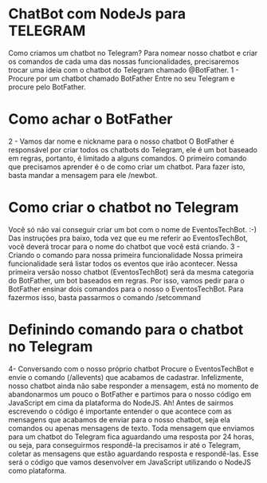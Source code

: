 # ChatBot com NodeJs para TELEGRAM
 
Como criamos um chatbot no Telegram?
Para nomear nosso chatbot e criar os comandos de cada uma das nossas funcionalidades, precisaremos trocar uma ideia com o chatbot do Telegram chamado @BotFather.
1 - Procure por um chatbot chamado BotFather
Entre no seu Telegram e procure pelo BotFather.

# Como achar o BotFather
2 - Vamos dar nome e nickname para o nosso chatbot
O BotFather é responsável por criar todos os chatbots do Telegram, ele é um bot baseado em regras, portanto, é limitado a alguns comandos. O primeiro comando que precisamos aprender é o de como criar um chatbot. Para fazer isto, basta mandar a mensagem para ele /newbot.

# Como criar o chatbot no Telegram
Você só não vai conseguir criar um bot com o nome de EventosTechBot. :-)
Das instruções pra baixo, toda vez que eu me referir ao EventosTechBot, você deverá trocar para o nome do chatbot que você está criando.
3 - Criando o comando para nossa primeira funcionalidade
Nossa primeira funcionalidade será listar todos os eventos que irão acontecer. Nessa primeira versão nosso chatbot (EventosTechBot) será da mesma categoria do BotFather, um bot baseados em regras. Por isso, vamos pedir para o BotFather ensinar dois comandos para o nosso o EventosTechBot. Para fazermos isso, basta passarmos o comando /setcommand

# Definindo comando para o chatbot no Telegram
4- Conversando com o nosso próprio chatbot
Procure o EventosTechBot e envie o comando (/allevents) que acabamos de cadastrar. Infelizmente, nosso chatbot ainda não sabe responder a mensagem, está no momento de abandonarmos um pouco o BotFather e partimos para o nosso código em JavaScript em cima da plataforma do NodeJS. Ah! Antes de sairmos escrevendo o código é importante entender o que acontece com as mensagens que acabamos de enviar para o nosso chatbot, seja ela comandos ou apenas mensagens de texto.
Toda mensagem que enviamos para um chatbot do Telegram fica aguardando uma resposta por 24 horas, ou seja, para conseguirmos respondê-la precisamos ir até o Telegram, coletar as mensagens que estão aguardando resposta e respondê-las. Esse será o código que vamos desenvolver em JavaScript utilizando o NodeJS como plataforma.
